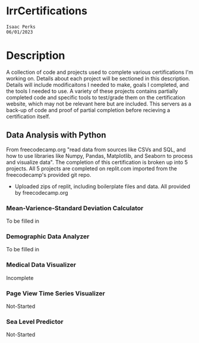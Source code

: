 # IrrCertifications
    Isaac Perks
    06/01/2023

# Description
A collection of code and projects used to complete various certifications I'm working on. Details about each project will be sectioned in this description. Details will include modificaitons I needed to make, goals I completed, and the tools I needed to use. A variety of these projects contains partially completed code and specific tools to test/grade them on the certification website, which may not be relevant here but are included. This servers as a back-up of code and proof of partial completion before recieving a certification itself.

## Data Analysis with Python
From freecodecamp.org "read data from sources like CSVs and SQL, and how to use libraries like Numpy, Pandas, Matplotlib, and Seaborn to process and visualize data". The completion of this certification is broken up into 5 projects. All 5 projects are completed on replit.com imported from the freecodecamp's provided git repo.

* Uploaded zips of replit, including boilerplate files and data. All provided by freecodecamp.org

### Mean-Varience-Standard Deviation Calculator
To be filled in

### Demographic Data Analyzer
To be filled in

### Medical Data Visualizer
Incomplete

### Page View Time Series Visualizer
Not-Started

### Sea Level Predictor
Not-Started
